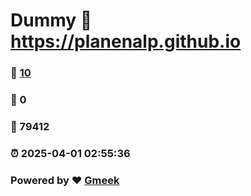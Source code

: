 # Dummy :link: https://planenalp.github.io 
### :page_facing_up: [10](https://planenalp.github.io/tag.html) 
### :speech_balloon: 0 
### :hibiscus: 79412 
### :alarm_clock: 2025-04-01 02:55:36 
### Powered by :heart: [Gmeek](https://github.com/Meekdai/Gmeek)
